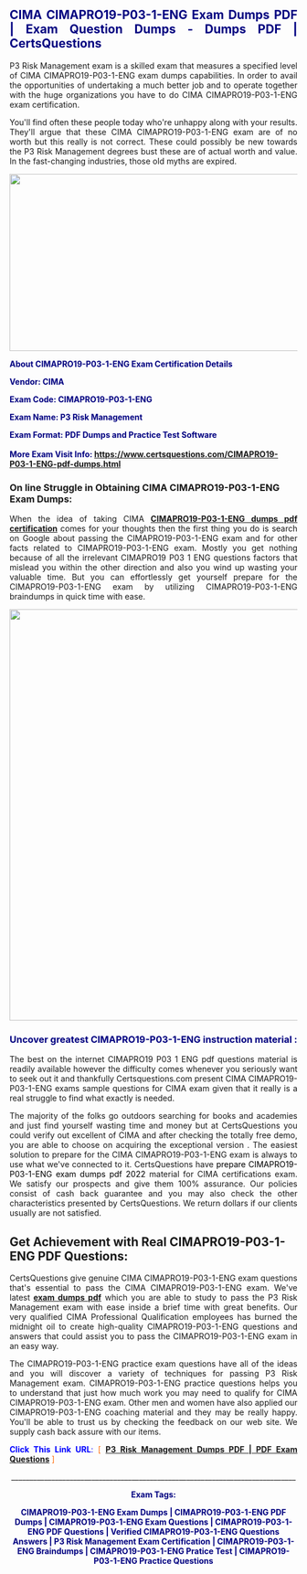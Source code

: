 <h2 style="text-align: justify;"><span style="color: #000080;">CIMA CIMAPRO19-P03-1-ENG Exam Dumps PDF | Exam Question Dumps - Dumps PDF | CertsQuestions</span></h2>
<p style="text-align: justify;">P3 Risk Management exam is a skilled exam that measures a specified level of CIMA  CIMAPRO19-P03-1-ENG exam dumps capabilities. In order to avail the opportunities of undertaking a much better job and to operate together with the huge organizations you have to do CIMA CIMAPRO19-P03-1-ENG exam certification.</p>
<p style="text-align: justify;">You'll find often these people today who're unhappy along with your results. They'll argue that these CIMA  CIMAPRO19-P03-1-ENG exam are of no worth but this really is not correct. These could possibly be new towards the P3 Risk Management degrees bust these are of actual worth and value. In the fast-changing industries, those old myths are expired.</p>
<p><img style="display: block; margin-left: auto; margin-right: auto;" src="https://i.imgur.com/eaP4ae9.png" width="840" height="310" /></p>
<p><span style="color: #000080;"><strong>About CIMAPRO19-P03-1-ENG Exam Certification Details</strong></span></p>
<p><span style="color: #000080;"><strong>Vendor: CIMA<br /></strong></span></p>
<p><span style="color: #000080;"><strong>Exam Code: CIMAPRO19-P03-1-ENG</strong></span></p>
<p><span style="color: #000080;"><strong>Exam Name: P3 Risk Management</strong></span></p>
<p><span style="color: #000080;"><strong>Exam Format: PDF Dumps and Practice Test Software<br /><br />More Exam Visit Info: <span style="color: #ff6600;"><a href="https://www.certsquestions.com/CIMAPRO19-P03-1-ENG-pdf-dumps.html">https://www.certsquestions.com/CIMAPRO19-P03-1-ENG-pdf-dumps.html</a></span></strong></span></p>
<h3>On line Struggle in Obtaining CIMA CIMAPRO19-P03-1-ENG Exam Dumps:</h3>
<p style="text-align: justify;">When the idea of taking CIMA <a href="https://www.certsquestions.com/CIMAPRO19-P03-1-ENG-pdf-dumps.html"><strong> CIMAPRO19-P03-1-ENG dumps pdf certification</strong></a> comes for your thoughts then the first thing you do is search on Google about passing the CIMAPRO19-P03-1-ENG exam and for other facts related to CIMAPRO19-P03-1-ENG exam. Mostly you get nothing because of all the irrelevant CIMAPRO19 P03 1 ENG questions factors that mislead you within the other direction and also you wind up wasting your valuable time. But you can effortlessly get yourself prepare for the CIMAPRO19-P03-1-ENG exam by utilizing CIMAPRO19-P03-1-ENG braindumps in quick time with ease.</p>
<p><a href="https://www.certsquestions.com/CIMAPRO19-P03-1-ENG-pdf-dumps.html"><img style="display: block; margin-left: auto; margin-right: auto;" src="https://i.imgur.com/pxhoKQ2.png" width="720" /></a></p>
<h3><span style="color: #000080;">Uncover greatest  CIMAPRO19-P03-1-ENG instruction material :</span></h3>
<p style="text-align: justify;">The best on the internet CIMAPRO19 P03 1 ENG pdf questions material is readily available however the difficulty comes whenever you seriously want to seek out it and thankfully Certsquestions.com present CIMA CIMAPRO19-P03-1-ENG exams sample questions for CIMA  exam given that it really is a real struggle to find what exactly is needed.</p>
<p style="text-align: justify;">The majority of the folks go outdoors searching for books and academies and just find yourself wasting time and money but at CertsQuestions you could verify out excellent of CIMA  and after checking the totally free demo, you are able to choose on acquiring the exceptional version . The easiest solution to prepare for the CIMA CIMAPRO19-P03-1-ENG exam is always to use what we've connected to it. CertsQuestions have <span style="color: #000000;">prepare CIMAPRO19-P03-1-ENG exam dumps pdf 2022</span> material for CIMA certifications exam. We satisfy our prospects and give them 100% assurance. Our policies consist of cash back guarantee and you may also check the other characteristics presented by CertsQuestions. We return dollars if our clients usually are not satisfied.</p>
<h2>Get Achievement with Real CIMAPRO19-P03-1-ENG PDF Questions:</h2>
<p style="text-align: justify;">CertsQuestions give genuine CIMA CIMAPRO19-P03-1-ENG exam questions that's essential to pass the CIMA  CIMAPRO19-P03-1-ENG exam. We've latest<strong>&nbsp;<a href="https://www.certsquestions.com/">exam dumps pdf</a></strong>&nbsp;which you are able to study to pass the P3 Risk Management exam with ease inside a brief time with great benefits. Our very qualified CIMA Professional Qualification employees has burned the midnight oil to create high-quality CIMAPRO19-P03-1-ENG questions and answers that could assist you to pass the CIMAPRO19-P03-1-ENG exam in an easy way.</p>
<p style="text-align: justify;">The CIMAPRO19-P03-1-ENG practice exam questions have all of the ideas and you will discover a variety of techniques for passing P3 Risk Management exam. CIMAPRO19-P03-1-ENG practice questions helps you to understand that just how much work you may need to qualify for CIMA  CIMAPRO19-P03-1-ENG exam. Other men and women have also applied our CIMAPRO19-P03-1-ENG coaching material and they may be really happy. You'll be able to trust us by checking the feedback on our web site. We supply cash back assure with our items.</p>
<p style="text-align: justify;"><span style="color: #0000ff;"><strong>Click This Link URL</strong>:</span> <span style="color: #ff6600;">[ <strong><a href="https://www.certsquestions.com/cima-professional-qualification-certification.html">P3 Risk Management Dumps PDF | PDF Exam Questions</a></strong> ]</span></p>
<p style="text-align: center;">______________________________________________________________________________</p>
<p style="text-align: center;"><span style="color: #000080;"><strong>Exam Tags:</strong></span></p>
<p style="text-align: center;"><span style="color: #000080;"><strong>CIMAPRO19-P03-1-ENG Exam Dumps | CIMAPRO19-P03-1-ENG PDF Dumps | CIMAPRO19-P03-1-ENG Exam Questions | CIMAPRO19-P03-1-ENG PDF Questions | Verified CIMAPRO19-P03-1-ENG Questions Answers | P3 Risk Management Exam Certification | CIMAPRO19-P03-1-ENG Braindumps | CIMAPRO19-P03-1-ENG Pratice Test | CIMAPRO19-P03-1-ENG Practice Questions</strong></span></p>
